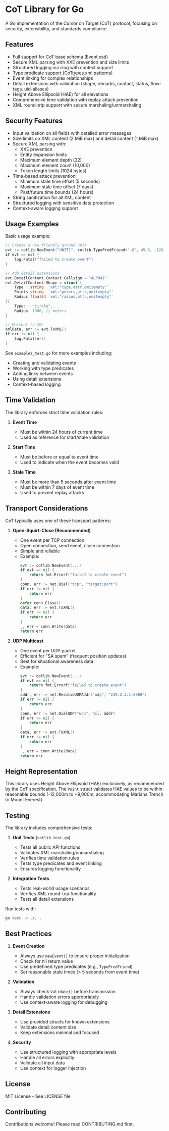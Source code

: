 # CoT Library for Go

A Go implementation of the Cursor on Target (CoT) protocol, focusing on security, extensibility, and standards compliance.

## Features

- Full support for CoT base schema (Event.xsd)
- Secure XML parsing with XXE prevention and size limits
- Structured logging via slog with context support
- Type predicate support (CoTtypes.xml patterns)
- Event linking for complex relationships
- Detail extensions with validation (shape, remarks, contact, status, flow-tags, uid-aliases)
- Height Above Ellipsoid (HAE) for all elevations
- Comprehensive time validation with replay attack prevention
- XML round-trip support with secure marshaling/unmarshaling

## Security Features

- Input validation on all fields with detailed error messages
- Size limits on XML content (2 MiB max) and detail content (1 MiB max)
- Secure XML parsing with:
  - XXE prevention
  - Entity expansion limits
  - Maximum element depth (32)
  - Maximum element count (10,000)
  - Token length limits (1024 bytes)
- Time-based attack prevention:
  - Minimum stale time offset (5 seconds)
  - Maximum stale time offset (7 days)
  - Past/future time bounds (24 hours)
- String sanitization for all XML content
- Structured logging with sensitive data protection
- Context-aware logging support

## Usage Examples

Basic usage example:

```go
// Create a new friendly ground unit
evt := cotlib.NewEvent("UNIT1", cotlib.TypePredFriend+"-G", 45.0, -120.0)
if evt == nil {
    log.Fatal("failed to create event")
}

// Add detail extensions
evt.DetailContent.Contact.Callsign = "ALPHA1"
evt.DetailContent.Shape = struct {
    Type   string  `xml:"type,attr,omitempty"`
    Points string  `xml:"points,attr,omitempty"`
    Radius float64 `xml:"radius,attr,omitempty"`
}{
    Type:   "circle",
    Radius: 1000, // meters
}

// Marshal to XML
xmlData, err := evt.ToXML()
if err != nil {
    log.Fatal(err)
}
```

See `examples_test.go` for more examples including:
- Creating and validating events
- Working with type predicates
- Adding links between events
- Using detail extensions
- Context-based logging

## Time Validation

The library enforces strict time validation rules:

1. **Event Time**
   - Must be within 24 hours of current time
   - Used as reference for start/stale validation

2. **Start Time**
   - Must be before or equal to event time
   - Used to indicate when the event becomes valid

3. **Stale Time**
   - Must be more than 5 seconds after event time
   - Must be within 7 days of event time
   - Used to prevent replay attacks

## Transport Considerations

CoT typically uses one of these transport patterns:

1. **Open-Squirt-Close (Recommended)**
   - One event per TCP connection
   - Open connection, send event, close connection
   - Simple and reliable
   - Example:
     ```go
     evt := cotlib.NewEvent(...)
     if evt == nil {
         return fmt.Errorf("failed to create event")
     }
     conn, err := net.Dial("tcp", "target:port")
     if err != nil {
         return err
     }
     defer conn.Close()
     data, err := evt.ToXML()
     if err != nil {
         return err
     }
     _, err = conn.Write(data)
     return err
     ```

2. **UDP Multicast**
   - One event per UDP packet
   - Efficient for "SA spam" (frequent position updates)
   - Best for situational awareness data
   - Example:
     ```go
     evt := cotlib.NewEvent(...)
     if evt == nil {
         return fmt.Errorf("failed to create event")
     }
     addr, err := net.ResolveUDPAddr("udp", "239.2.3.1:6969")
     if err != nil {
         return err
     }
     conn, err := net.DialUDP("udp", nil, addr)
     if err != nil {
         return err
     }
     data, err := evt.ToXML()
     if err != nil {
         return err
     }
     _, err = conn.Write(data)
     return err
     ```

## Height Representation

This library uses Height Above Ellipsoid (HAE) exclusively, as recommended by the CoT specification. The `Point` struct validates HAE values to be within reasonable bounds (-12,000m to +9,000m, accommodating Mariana Trench to Mount Everest).

## Testing

The library includes comprehensive tests:

1. **Unit Tests** (`cotlib_test.go`)
   - Tests all public API functions
   - Validates XML marshaling/unmarshaling
   - Verifies time validation rules
   - Tests type predicates and event linking
   - Ensures logging functionality

2. **Integration Tests**
   - Tests real-world usage scenarios
   - Verifies XML round-trip functionality
   - Tests all detail extensions

Run tests with:
```bash
go test -v ./...
```

## Best Practices

1. **Event Creation**
   - Always use `NewEvent()` to ensure proper initialization
   - Check for nil return value
   - Use predefined type predicates (e.g., `TypePredFriend`)
   - Set reasonable stale times (> 5 seconds from event time)

2. **Validation**
   - Always check `Validate()` before transmission
   - Handle validation errors appropriately
   - Use context-aware logging for debugging

3. **Detail Extensions**
   - Use provided structs for known extensions
   - Validate detail content size
   - Keep extensions minimal and focused

4. **Security**
   - Use structured logging with appropriate levels
   - Handle all errors explicitly
   - Validate all input data
   - Use context for logger injection

## License

MIT License - See LICENSE file

## Contributing

Contributions welcome! Please read CONTRIBUTING.md first. 